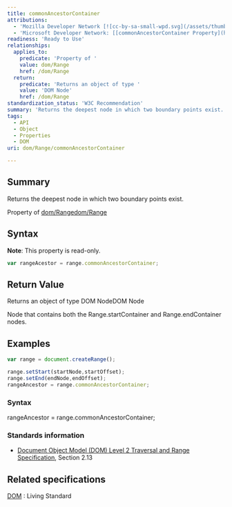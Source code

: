 ```yaml
---
title: commonAncestorContainer
attributions:
  - 'Mozilla Developer Network [![cc-by-sa-small-wpd.svg](/assets/thumb/8/8c/cc-by-sa-small-wpd.svg/120px-cc-by-sa-small-wpd.svg.png)](http://creativecommons.org/licenses/by-sa/3.0/us/): [[Range.commonAncestorContainer](https://developer.mozilla.org/en-US/docs/Web/API/Range.commonAncestorContainer) Article]'
  - 'Microsoft Developer Network: [[commonAncestorContainer Property](http://msdn.microsoft.com/en-us/library/ie/ff974926(v=vs.85).aspx) Article]'
readiness: 'Ready to Use'
relationships:
  applies_to:
    predicate: 'Property of '
    value: dom/Range
    href: /dom/Range
  return:
    predicate: 'Returns an object of type '
    value: 'DOM Node'
    href: /dom/Range
standardization_status: 'W3C Recommendation'
summary: 'Returns the deepest node in which two boundary points exist.'
tags:
  - API
  - Object
  - Properties
  - DOM
uri: dom/Range/commonAncestorContainer

---
```

## Summary

Returns the deepest node in which two boundary points exist.

Property of [dom/Range](/dom/Range)[dom/Range](/dom/Range)

## Syntax

**Note**: This property is read-only.

``` js
var rangeAcestor = range.commonAncestorContainer;
```

## Return Value

Returns an object of type DOM NodeDOM Node

Node that contains both the Range.startContainer and Range.endContainer nodes.

## Examples

``` js
var range = document.createRange();

range.setStart(startNode,startOffset);
range.setEnd(endNode,endOffset);
rangeAncestor = range.commonAncestorContainer;
```

### Syntax

rangeAncestor = range.commonAncestorContainer;

### Standards information

-   [Document Object Model (DOM) Level 2 Traversal and Range Specification](http://go.microsoft.com/fwlink/p/?linkid=182712), Section 2.13

## Related specifications

[DOM](http://dom.spec.whatwg.org/#dom-range-commonancestorcontainer)
:   Living Standard
